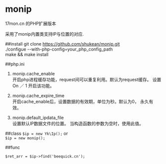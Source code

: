 monip  
=====  

17mon.cn 的PHP扩展版本  

采用了monip内置类支持IP与位置的对应.  

##install
git clone https://github.com/shukean/monip.git  
./configue --with-php-config=your_php_config_path  
make && make install  

##php.ini
1. monip.cache_enable  
开启php进程缓存功能，request间可以重复利用。默认为request缓存。 设置On ／ 1 开启该功能。  

2. monip.cache_expire_time  
开启cache_enable后，设置数据的有效期，单位为秒。默认为0， 永久有效。  

3. monip.default_ipdata_file  
设置默认IP数据文件的位置。  当构造函数的参数为空时，使用此值。   


##class
```$ip = new Yk\Ip();```
or  
```$ip = new monip();```  


##func

```$ret_arr = $ip->find('beequick.cn');```



